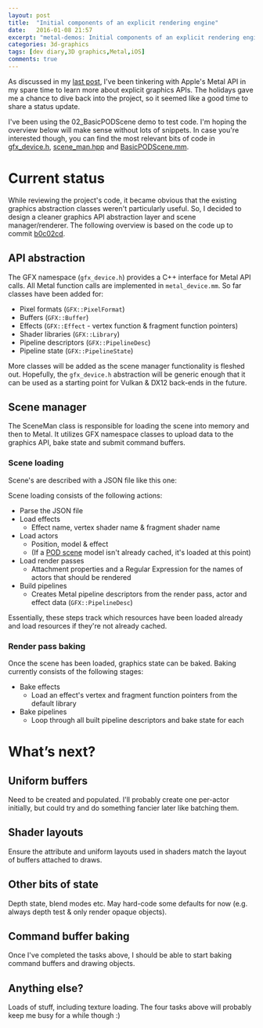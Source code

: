 ```yaml
---
layout: post
title:  "Initial components of an explicit rendering engine"
date:   2016-01-08 21:57
excerpt: "metal-demos: Initial components of an explicit rendering engine"
categories: 3d-graphics
tags: [dev diary,3D graphics,Metal,iOS]
comments: true
---
```

As discussed in my [last post](/posts/2015/11/07/metal-demos/), I've been tinkering with Apple's Metal API in my spare time to learn more about explicit graphics APIs. The holidays gave me a chance to dive back into the project, so it seemed like a good time to share a status update.

I've been using the 02_BasicPODScene demo to test code. I'm hoping the overview below will make sense without lots of snippets. In case you're interested though, you can find the most relevant bits of code in [gfx_device.h], [scene_man.hpp] and [BasicPODScene.mm].

[gfx_device.h]: https://github.com/joedavisdev/metal-demos/blob/develop/engine/renderer/inc/gfx_device.h
[scene_man.hpp]: https://github.com/joedavisdev/metal-demos/blob/develop/engine/core/inc/scene_man.hpp
[BasicPODScene.mm]: https://github.com/joedavisdev/metal-demos/blob/develop/demos/02_BasicPODScene/src/BasicPODScene.mm

# Current status

While reviewing the project's code, it became obvious that the existing graphics abstraction classes weren't particularly useful. So, I decided to design a cleaner graphics API abstraction layer and scene manager/renderer. The following overview is based on the code up to commit [b0c02cd](https://github.com/joedavisdev/metal-demos/commit/b0c02cd1ae9a87c6a95428d1738ef8db9a46e4f2).

## API abstraction
The GFX namespace (`gfx_device.h`) provides a C++ interface for Metal API calls. All Metal function calls are implemented in `metal_device.mm`. So far classes have been added for:

* Pixel formats (`GFX::PixelFormat`)
* Buffers (`GFX::Buffer`)
* Effects (`GFX::Effect` - vertex function & fragment function pointers)
* Shader libraries (`GFX::Library`)
* Pipeline descriptors (`GFX::PipelineDesc`)
* Pipeline state (`GFX::PipelineState`)

More classes will be added as the scene manager functionality is fleshed out. Hopefully, the `gfx_device.h` abstraction will be generic enough that it can be used as a starting point for Vulkan & DX12 back-ends in the future.

## Scene manager
The SceneMan class is responsible for loading the scene into memory and then to Metal. It utilizes GFX namespace classes to upload data to the graphics API, bake state and submit command buffers.

### Scene loading
Scene's are described with a JSON file like this one:

<script src="https://gist.github.com/joedavisdev/265d49936c708ddebd6a.js"></script>

Scene loading consists of the following actions:

* Parse the JSON file
* Load effects
    * Effect name, vertex shader name & fragment shader name
* Load actors
    * Position, model & effect
    * (If a [POD scene](https://community.imgtec.com/developers/powervr/tools/pvrgeopod/) model isn't already cached, it's loaded at this point)
* Load render passes
    * Attachment properties and a Regular Expression for the names of actors that should be rendered
* Build pipelines
    * Creates Metal pipeline descriptors from the render pass, actor and effect data (`GFX::PipelineDesc`)

Essentially, these steps track which resources have been loaded already and load resources if they're not already cached.

### Render pass baking
Once the scene has been loaded, graphics state can be baked. Baking currently consists of the following stages:

* Bake effects
    * Load an effect's vertex and fragment function pointers from the default library
* Bake pipelines
    * Loop through all built pipeline descriptors and bake state for each

# What’s next?

## Uniform buffers
Need to be created and populated. I'll probably create one per-actor initially, but could try and do something fancier later like batching them.

## Shader layouts
Ensure the attribute and uniform layouts used in shaders match the layout of buffers attached to draws.

## Other bits of state
Depth state, blend modes etc. May hard-code some defaults for now (e.g. always depth test & only render opaque objects).

## Command buffer baking
Once I've completed the tasks above, I should be able to start baking command buffers and drawing objects.

## Anything else?
Loads of stuff, including texture loading. The four tasks above will probably keep me busy for a while though :)
